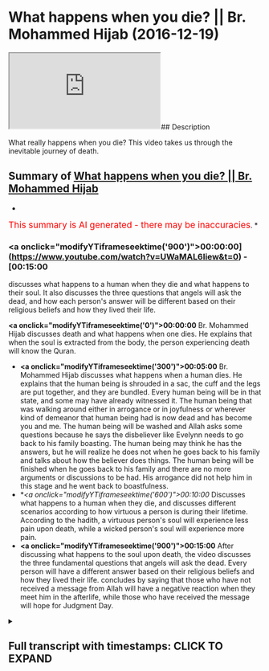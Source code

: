 # What happens when you die? || Br. Mohammed Hijab (2016-12-19)

<iframe loading='lazy' src='https://www.youtube.com/embed/UWaMAL6liew'></iframe>## Description

What really happens when you die? This video takes us through the inevitable journey of death.

## Summary of [What happens when you die? || Br. Mohammed Hijab](https://www.youtube.com/watch?v=UWaMAL6liew)


*

<span style="color:red; font-size:125%">This summary is AI generated - there may be inaccuracies</span>. [](/)*

### <a onclick=\"modifyYTiframeseektime('900')\">00:00:00](https://www.youtube.com/watch?v=UWaMAL6liew&t=0) - [00:15:00</a>

 discusses what happens to a human when they die and what happens to their soul. It also discusses the three questions that angels will ask the dead, and how each person's answer will be different based on their religious beliefs and how they lived their life.

**<a onclick=\"modifyYTiframeseektime('0')\">00:00:00</a>**  Br. Mohammed Hijab discusses death and what happens when one dies. He explains that when the soul is extracted from the body, the person experiencing death will know the Quran.
* **<a onclick=\"modifyYTiframeseektime('300')\">00:05:00</a>**  Br. Mohammed Hijab discusses what happens when a human dies. He explains that the human being is shrouded in a sac, the cuff and the legs are put together, and they are bundled. Every human being will be in that state, and some may have already witnessed it. The human being that was walking around either in arrogance or in joyfulness or wherever kind of demeanor that human being had is now dead and has become you and me. The human being will be washed and Allah asks some questions because he says the disbeliever like Evelynn needs to go back to his family boasting. The human being may think he has the answers, but he will realize he does not when he goes back to his family and talks about how the believer does things. The human being will be finished when he goes back to his family and there are no more arguments or discussions to be had. His arrogance did not help him in this stage and he went back to boastfulness.
* **<a onclick=\"modifyYTiframeseektime('600')\">00:10:00</a>* Discusses what happens to a human when they die, and discusses different scenarios according to how virtuous a person is during their lifetime. According to the hadith, a virtuous person's soul will experience less pain upon death, while a wicked person's soul will experience more pain.
* **<a onclick=\"modifyYTiframeseektime('900')\">00:15:00</a>** After discussing what happens to the soul upon death, the video discusses the three fundamental questions that angels will ask the dead. Every person will have a different answer based on their religious beliefs and how they lived their life.  concludes by saying that those who have not received a message from Allah will have a negative reaction when they meet him in the afterlife, while those who have received the message will hope for Judgment Day.

<details><summary><h2>Full transcript with timestamps: CLICK TO EXPAND</h2></summary>

<a onclick="modifyYTiframeseektime('0)')">0:00:00 I feel so dirty would you be honest a<\/a>
<a onclick="modifyYTiframeseektime('15)')">0:00:15 few<\/a>
<a onclick="modifyYTiframeseektime('15)')">0:00:15 nakawara he said oh la la la la la la<\/a>
<a onclick="modifyYTiframeseektime('20)')">0:00:20 sharika lah la shadow and Mohammad and I<\/a>
<a onclick="modifyYTiframeseektime('22)')">0:00:22 would or a solo or that today we're<\/a>
<a onclick="modifyYTiframeseektime('26)')">0:00:26 going to speak about death this is what<\/a>
<a onclick="modifyYTiframeseektime('29)')">0:00:29 the brothers the organizers have told me<\/a>
<a onclick="modifyYTiframeseektime('32)')">0:00:32 to speak about so I'm gonna honor the<\/a>
<a onclick="modifyYTiframeseektime('35)')">0:00:35 Angela and speak about death let's get<\/a>
<a onclick="modifyYTiframeseektime('38)')">0:00:38 to the stage of death death happens as<\/a>
<a onclick="modifyYTiframeseektime('42)')">0:00:42 we said the atheist in his mind frame he<\/a>
<a onclick="modifyYTiframeseektime('44)')">0:00:44 has no explanation for why we're alive<\/a>
<a onclick="modifyYTiframeseektime('47)')">0:00:47 he doesn't know so if you ask him how do<\/a>
<a onclick="modifyYTiframeseektime('49)')">0:00:49 we die he's gonna give you a biological<\/a>
<a onclick="modifyYTiframeseektime('51)')">0:00:51 answer though you know the heart stops<\/a>
<a onclick="modifyYTiframeseektime('53)')">0:00:53 okay thank you very much we know that<\/a>
<a onclick="modifyYTiframeseektime('56)')">0:00:56 happens but is there anything else that<\/a>
<a onclick="modifyYTiframeseektime('58)')">0:00:58 happens no we don't know okay well let<\/a>
<a onclick="modifyYTiframeseektime('61)')">0:01:01 me tell you then right<\/a>
<a onclick="modifyYTiframeseektime('62)')">0:01:02 the answer is this that consciousness is<\/a>
<a onclick="modifyYTiframeseektime('66)')">0:01:06 explained through our oh yes Aluna can<\/a>
<a onclick="modifyYTiframeseektime('69)')">0:01:09 draw a lost planet Allah says in the<\/a>
<a onclick="modifyYTiframeseektime('72)')">0:01:12 Quran they ask you about the soul and<\/a>
<a onclick="modifyYTiframeseektime('74)')">0:01:14 they say the soul is from the decree of<\/a>
<a onclick="modifyYTiframeseektime('76)')">0:01:16 your Lord and you won't know you won't<\/a>
<a onclick="modifyYTiframeseektime('78)')">0:01:18 be given up knowledge of it except for a<\/a>
<a onclick="modifyYTiframeseektime('79)')">0:01:19 little bit yeah so in other words the<\/a>
<a onclick="modifyYTiframeseektime('83)')">0:01:23 reason why we're alive is because allah<\/a>
<a onclick="modifyYTiframeseektime('85)')">0:01:25 subhanaw taala<\/a>
<a onclick="modifyYTiframeseektime('86)')">0:01:26 has given us a soul which was breathed<\/a>
<a onclick="modifyYTiframeseektime('88)')">0:01:28 into us in our infinite sages when were<\/a>
<a onclick="modifyYTiframeseektime('91)')">0:01:31 in the mother's womb now what is this<\/a>
<a onclick="modifyYTiframeseektime('97)')">0:01:37 extraction then that takes place at<\/a>
<a onclick="modifyYTiframeseektime('98)')">0:01:38 death how does it take place and then<\/a>
<a onclick="modifyYTiframeseektime('101)')">0:01:41 what would happen when you die<\/a>
<a onclick="modifyYTiframeseektime('102)')">0:01:42 physically speaking and metaphysically<\/a>
<a onclick="modifyYTiframeseektime('106)')">0:01:46 speaking the extraction process is a<\/a>
<a onclick="modifyYTiframeseektime('111)')">0:01:51 process which everybody will feel the<\/a>
<a onclick="modifyYTiframeseektime('116)')">0:01:56 raw will be extracted from the human<\/a>
<a onclick="modifyYTiframeseektime('118)')">0:01:58 being the raw the soul will be taken<\/a>
<a onclick="modifyYTiframeseektime('123)')">0:02:03 away from the human being extracted from<\/a>
<a onclick="modifyYTiframeseektime('126)')">0:02:06 the human being<\/a>
<a onclick="modifyYTiframeseektime('129)')">0:02:09 and when that happens the human being<\/a>
<a onclick="modifyYTiframeseektime('132)')">0:02:12 will enter a different realm just as<\/a>
<a onclick="modifyYTiframeseektime('135)')">0:02:15 when he sleeps<\/a>
<a onclick="modifyYTiframeseektime('137)')">0:02:17 he can sleep he can dream and think<\/a>
<a onclick="modifyYTiframeseektime('140)')">0:02:20 about and taste new things just like<\/a>
<a onclick="modifyYTiframeseektime('142)')">0:02:22 that the human being will move into a la<\/a>
<a onclick="modifyYTiframeseektime('145)')">0:02:25 mujer to dunya the hassles are here from<\/a>
<a onclick="modifyYTiframeseektime('148)')">0:02:28 here from the worldly life to the bars<\/a>
<a onclick="modifyYTiframeseektime('151)')">0:02:31 of life yeah<\/a>
<a onclick="modifyYTiframeseektime('153)')">0:02:33 so what is this bars of life what's<\/a>
<a onclick="modifyYTiframeseektime('155)')">0:02:35 going on okay let's talk about it<\/a>
<a onclick="modifyYTiframeseektime('159)')">0:02:39 allah subhanho wa taala in a sort of<\/a>
<a onclick="modifyYTiframeseektime('163)')">0:02:43 most of you know and as that he talks<\/a>
<a onclick="modifyYTiframeseektime('164)')">0:02:44 about energy at a lot of them of her<\/a>
<a onclick="modifyYTiframeseektime('166)')">0:02:46 students a Nazarite are the angels that<\/a>
<a onclick="modifyYTiframeseektime('169)')">0:02:49 take away your soul allah subhanaw taala<\/a>
<a onclick="modifyYTiframeseektime('176)')">0:02:56 is not karana Siddiqui Emma in the 75th<\/a>
<a onclick="modifyYTiframeseektime('178)')">0:02:58 or of the Quran he says Kalavati<\/a>
<a onclick="modifyYTiframeseektime('188)')">0:03:08 tow-rope in lemon<\/a>
<a onclick="modifyYTiframeseektime('192)')">0:03:12 [Music]<\/a>
<a onclick="modifyYTiframeseektime('197)')">0:03:17 that when the soul reaches a Taraki<\/a>
<a onclick="modifyYTiframeseektime('202)')">0:03:22 which is where the Hulk is now the Hulk<\/a>
<a onclick="modifyYTiframeseektime('206)')">0:03:26 is visible raka is a thermal Hulk which<\/a>
<a onclick="modifyYTiframeseektime('209)')">0:03:29 means the throat now just imagine for a<\/a>
<a onclick="modifyYTiframeseektime('211)')">0:03:31 second that the human being the soul of<\/a>
<a onclick="modifyYTiframeseektime('217)')">0:03:37 the human being is ascending upward yes<\/a>
<a onclick="modifyYTiframeseektime('221)')">0:03:41 there's something that that human being<\/a>
<a onclick="modifyYTiframeseektime('223)')">0:03:43 is feeling where there is an ascension<\/a>
<a onclick="modifyYTiframeseektime('227)')">0:03:47 you feel something moving up your body<\/a>
<a onclick="modifyYTiframeseektime('229)')">0:03:49 and it reaches the throat just think<\/a>
<a onclick="modifyYTiframeseektime('236)')">0:03:56 about how that will feel well then the<\/a>
<a onclick="modifyYTiframeseektime('247)')">0:04:07 person who is dying and that rate that<\/a>
<a onclick="modifyYTiframeseektime('251)')">0:04:11 person will know the Quran says that<\/a>
<a onclick="modifyYTiframeseektime('254)')">0:04:14 this is the separation al-farouq means<\/a>
<a onclick="modifyYTiframeseektime('257)')">0:04:17 the separation meaning from this world<\/a>
<a onclick="modifyYTiframeseektime('261)')">0:04:21 that person when the soul distinct they<\/a>
<a onclick="modifyYTiframeseektime('265)')">0:04:25 denied this thing they didn't want to<\/a>
<a onclick="modifyYTiframeseektime('267)')">0:04:27 take into consideration it reaches up to<\/a>
<a onclick="modifyYTiframeseektime('270)')">0:04:30 the throat and he feels it in that area<\/a>
<a onclick="modifyYTiframeseektime('277)')">0:04:37 he will know that this is over<\/a>
<a onclick="modifyYTiframeseektime('283)')">0:04:43 this will happen to you this will happen<\/a>
<a onclick="modifyYTiframeseektime('287)')">0:04:47 to me and this will happen to our<\/a>
<a onclick="modifyYTiframeseektime('289)')">0:04:49 parents<\/a>
<a onclick="modifyYTiframeseektime('292)')">0:04:52 well the fatty sir promise<\/a>
<a onclick="modifyYTiframeseektime('302)')">0:05:02 we fast forward now<\/a>
<a onclick="modifyYTiframeseektime('305)')">0:05:05 the human being is shrouded a sac is the<\/a>
<a onclick="modifyYTiframeseektime('309)')">0:05:09 cuff the CAF's or the legs are put<\/a>
<a onclick="modifyYTiframeseektime('314)')">0:05:14 together are bundled are shrouded they<\/a>
<a onclick="modifyYTiframeseektime('321)')">0:05:21 are bundled every human being will be in<\/a>
<a onclick="modifyYTiframeseektime('326)')">0:05:26 that state we might have to witness our<\/a>
<a onclick="modifyYTiframeseektime('330)')">0:05:30 parents in that state or our children in<\/a>
<a onclick="modifyYTiframeseektime('334)')">0:05:34 that state we don't know who will come<\/a>
<a onclick="modifyYTiframeseektime('336)')">0:05:36 first we may have already witnessed this<\/a>
<a onclick="modifyYTiframeseektime('341)')">0:05:41 the human being that was walking around<\/a>
<a onclick="modifyYTiframeseektime('346)')">0:05:46 either in arrogance or in joyfulness or<\/a>
<a onclick="modifyYTiframeseektime('351)')">0:05:51 wherever kind of demeanor that human<\/a>
<a onclick="modifyYTiframeseektime('353)')">0:05:53 being had joking laughing smiling eating<\/a>
<a onclick="modifyYTiframeseektime('357)')">0:05:57 sleeping waking up going to school<\/a>
<a onclick="modifyYTiframeseektime('360)')">0:06:00 coming back memories not human being now<\/a>
<a onclick="modifyYTiframeseektime('367)')">0:06:07 has died and that human being will be<\/a>
<a onclick="modifyYTiframeseektime('372)')">0:06:12 you and me the human being will be<\/a>
<a onclick="modifyYTiframeseektime('377)')">0:06:17 shrouded into a white garment will be<\/a>
<a onclick="modifyYTiframeseektime('384)')">0:06:24 washed<\/a>
<a onclick="modifyYTiframeseektime('387)')">0:06:27 the human being will be washed and you<\/a>
<a onclick="modifyYTiframeseektime('392)')">0:06:32 know what happens when they wash the<\/a>
<a onclick="modifyYTiframeseektime('393)')">0:06:33 human being they must ensure that the<\/a>
<a onclick="modifyYTiframeseektime('399)')">0:06:39 the anus of the human being has<\/a>
<a onclick="modifyYTiframeseektime('401)')">0:06:41 something inside of it like a cotton<\/a>
<a onclick="modifyYTiframeseektime('403)')">0:06:43 wool or something so he doesn't so<\/a>
<a onclick="modifyYTiframeseektime('405)')">0:06:45 things don't come out of him and they<\/a>
<a onclick="modifyYTiframeseektime('408)')">0:06:48 will close his eyes or her eyes they<\/a>
<a onclick="modifyYTiframeseektime('411)')">0:06:51 were washed out human being the human<\/a>
<a onclick="modifyYTiframeseektime('414)')">0:06:54 being will be carried by people that<\/a>
<a onclick="modifyYTiframeseektime('417)')">0:06:57 human being cannot do anything anymore<\/a>
<a onclick="modifyYTiframeseektime('422)')">0:07:02 the food that that human being ate the<\/a>
<a onclick="modifyYTiframeseektime('426)')">0:07:06 drink that human being drank everything<\/a>
<a onclick="modifyYTiframeseektime('430)')">0:07:10 that human being did it's not gonna help<\/a>
<a onclick="modifyYTiframeseektime('434)')">0:07:14 that human being unless it's good deeds<\/a>
<a onclick="modifyYTiframeseektime('438)')">0:07:18 this is what happens to humans but Allah<\/a>
<a onclick="modifyYTiframeseektime('445)')">0:07:25 subhana WA Ta'ala he continues he says<\/a>
<a onclick="modifyYTiframeseektime('450)')">0:07:30 in Arabic I am eating in measure that a<\/a>
<a onclick="modifyYTiframeseektime('458)')">0:07:38 human being is heading now to his Lord<\/a>
<a onclick="modifyYTiframeseektime('464)')">0:07:44 but then he describes the archetypal<\/a>
<a onclick="modifyYTiframeseektime('467)')">0:07:47 care that it's believer and he tells us<\/a>
<a onclick="modifyYTiframeseektime('469)')">0:07:49 fella<\/a>
<a onclick="modifyYTiframeseektime('470)')">0:07:50 Sadako as well he didn't give charity he<\/a>
<a onclick="modifyYTiframeseektime('478)')">0:07:58 didn't pray well I can gather there but<\/a>
<a onclick="modifyYTiframeseektime('483)')">0:08:03 well but he lied and he turned away he<\/a>
<a onclick="modifyYTiframeseektime('490)')">0:08:10 said there's no such thing as the<\/a>
<a onclick="modifyYTiframeseektime('491)')">0:08:11 afterlife he denied the rule he denied<\/a>
<a onclick="modifyYTiframeseektime('496)')">0:08:16 the Hereafter<\/a>
<a onclick="modifyYTiframeseektime('497)')">0:08:17 he denied the Hellfire and the heaven<\/a>
<a onclick="modifyYTiframeseektime('499)')">0:08:19 and Allah even he even denied his own<\/a>
<a onclick="modifyYTiframeseektime('502)')">0:08:22 self this human being depended upon<\/a>
<a onclick="modifyYTiframeseektime('509)')">0:08:29 materialism to live it let him down in<\/a>
<a onclick="modifyYTiframeseektime('513)')">0:08:33 this world made him depressed<\/a>
<a onclick="modifyYTiframeseektime('517)')">0:08:37 and no doubt I'd let him down once again<\/a>
<a onclick="modifyYTiframeseektime('526)')">0:08:46 and then Allah asks the human being now<\/a>
<a onclick="modifyYTiframeseektime('528)')">0:08:48 some questions because he says falafel<\/a>
<a onclick="modifyYTiframeseektime('534)')">0:08:54 alike in la nieta<\/a>
<a onclick="modifyYTiframeseektime('544)')">0:09:04 Oh like that he needs to go back to his<\/a>
<a onclick="modifyYTiframeseektime('551)')">0:09:11 family boasting this he really thinks<\/a>
<a onclick="modifyYTiframeseektime('553)')">0:09:13 his disbeliever he thinks he's got the<\/a>
<a onclick="modifyYTiframeseektime('556)')">0:09:16 answers the Atheist you know he might<\/a>
<a onclick="modifyYTiframeseektime('559)')">0:09:19 think he has the answers so he goes back<\/a>
<a onclick="modifyYTiframeseektime('561)')">0:09:21 to his family talking about you know<\/a>
<a onclick="modifyYTiframeseektime('563)')">0:09:23 look at these people they're going to<\/a>
<a onclick="modifyYTiframeseektime('564)')">0:09:24 pray they do his boasting talking to his<\/a>
<a onclick="modifyYTiframeseektime('569)')">0:09:29 family he thinks he knows the answer he<\/a>
<a onclick="modifyYTiframeseektime('570)')">0:09:30 thinks he knows there's no answers<\/a>
<a onclick="modifyYTiframeseektime('574)')">0:09:34 anymore he has no more answers there's<\/a>
<a onclick="modifyYTiframeseektime('578)')">0:09:38 no answer what answer and you're dead<\/a>
<a onclick="modifyYTiframeseektime('580)')">0:09:40 you're finished there's no arguments you<\/a>
<a onclick="modifyYTiframeseektime('583)')">0:09:43 can make there's no arguments no one's<\/a>
<a onclick="modifyYTiframeseektime('586)')">0:09:46 gonna hear your arguments at this stage<\/a>
<a onclick="modifyYTiframeseektime('588)')">0:09:48 your arrogance has not helped you in<\/a>
<a onclick="modifyYTiframeseektime('590)')">0:09:50 this stage he went back to his family in<\/a>
<a onclick="modifyYTiframeseektime('596)')">0:09:56 boastfulness and allah subhanaw taala he<\/a>
<a onclick="modifyYTiframeseektime('599)')">0:09:59 says yes Evelynn's and so there does<\/a>
<a onclick="modifyYTiframeseektime('607)')">0:10:07 human-being think that he will be left<\/a>
<a onclick="modifyYTiframeseektime('611)')">0:10:11 aimless so that bill ahead of him so<\/a>
<a onclick="modifyYTiframeseektime('615)')">0:10:15 that means like no objective does that a<\/a>
<a onclick="modifyYTiframeseektime('620)')">0:10:20 human being actually presume that with<\/a>
<a onclick="modifyYTiframeseektime('624)')">0:10:24 all of his faculties and intelligence<\/a>
<a onclick="modifyYTiframeseektime('626)')">0:10:26 and the perfect design around him and<\/a>
<a onclick="modifyYTiframeseektime('630)')">0:10:30 all of this that for him was just a<\/a>
<a onclick="modifyYTiframeseektime('634)')">0:10:34 aimless life let me echo not over<\/a>
<a onclick="modifyYTiframeseektime('640)')">0:10:40 [Music]<\/a>
<a onclick="modifyYTiframeseektime('643)')">0:10:43 was he not a sperm dropped which was<\/a>
<a onclick="modifyYTiframeseektime('646)')">0:10:46 emitted think about it we all started as<\/a>
<a onclick="modifyYTiframeseektime('652)')">0:10:52 a despised fluid something people have a<\/a>
<a onclick="modifyYTiframeseektime('658)')">0:10:58 wet dream you know<\/a>
<a onclick="modifyYTiframeseektime('659)')">0:10:59 wash your off is you sired like that and<\/a>
<a onclick="modifyYTiframeseektime('661)')">0:11:01 I started like this despite something<\/a>
<a onclick="modifyYTiframeseektime('663)')">0:11:03 you want to get off your clothes<\/a>
<a onclick="modifyYTiframeseektime('665)')">0:11:05 something not clean you know although<\/a>
<a onclick="modifyYTiframeseektime('669)')">0:11:09 from a 5th perspective there may be some<\/a>
<a onclick="modifyYTiframeseektime('671)')">0:11:11 difference of opinion on that but you<\/a>
<a onclick="modifyYTiframeseektime('674)')">0:11:14 know you started off in that way you<\/a>
<a onclick="modifyYTiframeseektime('679)')">0:11:19 started off as nothing this arrogant guy<\/a>
<a onclick="modifyYTiframeseektime('682)')">0:11:22 walking around yeah God doesn't exist<\/a>
<a onclick="modifyYTiframeseektime('685)')">0:11:25 and you know I don't know I don't<\/a>
<a onclick="modifyYTiframeseektime('687)')">0:11:27 believe in God you know I don't really<\/a>
<a onclick="modifyYTiframeseektime('688)')">0:11:28 religious you you were spun do you<\/a>
<a onclick="modifyYTiframeseektime('692)')">0:11:32 remember that I mean you are a piece of<\/a>
<a onclick="modifyYTiframeseektime('695)')">0:11:35 sewer spam your water fluent how could<\/a>
<a onclick="modifyYTiframeseektime('700)')">0:11:40 it be that you transform from a from<\/a>
<a onclick="modifyYTiframeseektime('702)')">0:11:42 water watery fluid to what you are now<\/a>
<a onclick="modifyYTiframeseektime('705)')">0:11:45 and you're questioning the the<\/a>
<a onclick="modifyYTiframeseektime('708)')">0:11:48 transformation and the one who created<\/a>
<a onclick="modifyYTiframeseektime('710)')">0:11:50 it who made the transformation happen<\/a>
<a onclick="modifyYTiframeseektime('714)')">0:11:54 this guy or this girl she doesn't have<\/a>
<a onclick="modifyYTiframeseektime('718)')">0:11:58 that self recognition clearly yeah so<\/a>
<a onclick="modifyYTiframeseektime('726)')">0:12:06 Allah Subhanahu WA Ta'ala says the the<\/a>
<a onclick="modifyYTiframeseektime('729)')">0:12:09 after that he created the human being<\/a>
<a onclick="modifyYTiframeseektime('733)')">0:12:13 like that Ellie said early kamijo did<\/a>
<a onclick="modifyYTiframeseektime('737)')">0:12:17 another you know is that same Lord thou<\/a>
<a onclick="modifyYTiframeseektime('744)')">0:12:24 created you from a sperm not able to<\/a>
<a onclick="modifyYTiframeseektime('750)')">0:12:30 revive you after you're dead or revive<\/a>
<a onclick="modifyYTiframeseektime('753)')">0:12:33 the dead generally speaking why not how<\/a>
<a onclick="modifyYTiframeseektime('756)')">0:12:36 does that even make sense<\/a>
<a onclick="modifyYTiframeseektime('760)')">0:12:40 but we know from the hadith of Bora if<\/a>
<a onclick="modifyYTiframeseektime('766)')">0:12:46 not a zip which is narrated in Ahmed I<\/a>
<a onclick="modifyYTiframeseektime('771)')">0:12:51 think it's it's definitely a sahih<\/a>
<a onclick="modifyYTiframeseektime('773)')">0:12:53 hadith and it's a very long hadith which<\/a>
<a onclick="modifyYTiframeseektime('776)')">0:12:56 I cannot basically narrate to you all<\/a>
<a onclick="modifyYTiframeseektime('779)')">0:12:59 today but basically it's a hadith which<\/a>
<a onclick="modifyYTiframeseektime('786)')">0:13:06 says that there was people a man from<\/a>
<a onclick="modifyYTiframeseektime('789)')">0:13:09 the Unser who died and the prophet<\/a>
<a onclick="modifyYTiframeseektime('793)')">0:13:13 mohammed salah salem he went and the<\/a>
<a onclick="modifyYTiframeseektime('797)')">0:13:17 Sahaba around your loved one whom they<\/a>
<a onclick="modifyYTiframeseektime('801)')">0:13:21 went with him and then the prophet time<\/a>
<a onclick="modifyYTiframeseektime('804)')">0:13:24 started to describe to us what happens<\/a>
<a onclick="modifyYTiframeseektime('807)')">0:13:27 when you're in the cover when you're in<\/a>
<a onclick="modifyYTiframeseektime('810)')">0:13:30 the grave because now the virtual<\/a>
<a onclick="modifyYTiframeseektime('814)')">0:13:34 reality has changed now your life and<\/a>
<a onclick="modifyYTiframeseektime('819)')">0:13:39 the dimensions of your life and your<\/a>
<a onclick="modifyYTiframeseektime('822)')">0:13:42 functionality as a human being all of<\/a>
<a onclick="modifyYTiframeseektime('825)')">0:13:45 that has transformed now you're entering<\/a>
<a onclick="modifyYTiframeseektime('830)')">0:13:50 a different world and Allah has revealed<\/a>
<a onclick="modifyYTiframeseektime('832)')">0:13:52 to us through his messenger<\/a>
<a onclick="modifyYTiframeseektime('834)')">0:13:54 what kind of world that is so he says to<\/a>
<a onclick="modifyYTiframeseektime('837)')">0:13:57 us he says to us that when the human<\/a>
<a onclick="modifyYTiframeseektime('842)')">0:14:02 being is tells us first how the human<\/a>
<a onclick="modifyYTiframeseektime('846)')">0:14:06 beings soul is extracted and the human<\/a>
<a onclick="modifyYTiframeseektime('850)')">0:14:10 beings soul is extracted in two<\/a>
<a onclick="modifyYTiframeseektime('854)')">0:14:14 different ways depending upon what kind<\/a>
<a onclick="modifyYTiframeseektime('856)')">0:14:16 of human being he is so the human being<\/a>
<a onclick="modifyYTiframeseektime('859)')">0:14:19 if he's a good human being a Salah<\/a>
<a onclick="modifyYTiframeseektime('860)')">0:14:20 it will be something very gentle and<\/a>
<a onclick="modifyYTiframeseektime('863)')">0:14:23 this does not negate the fact that the<\/a>
<a onclick="modifyYTiframeseektime('866)')">0:14:26 Prophet told us in the little boat lil<\/a>
<a onclick="modifyYTiframeseektime('869)')">0:14:29 moti Lusaka wrought that day for death<\/a>
<a onclick="modifyYTiframeseektime('872)')">0:14:32 there are pangs of death human beings<\/a>
<a onclick="modifyYTiframeseektime('874)')">0:14:34 who will face some kind of pains and it<\/a>
<a onclick="modifyYTiframeseektime('876)')">0:14:36 does not also negate the fact that when<\/a>
<a onclick="modifyYTiframeseektime('881)')">0:14:41 the human being is in the cover that<\/a>
<a onclick="modifyYTiframeseektime('885)')">0:14:45 there will be some kind of doctrine<\/a>
<a onclick="modifyYTiframeseektime('887)')">0:14:47 which is some kind of pressure that<\/a>
<a onclick="modifyYTiframeseektime('890)')">0:14:50 or some kind of dumb ma or referred to<\/a>
<a onclick="modifyYTiframeseektime('893)')">0:14:53 as some kind of pressure he will feel a<\/a>
<a onclick="modifyYTiframeseektime('895)')">0:14:55 kind of pressure in the first instance<\/a>
<a onclick="modifyYTiframeseektime('899)')">0:14:59 but when the human beings soul is<\/a>
<a onclick="modifyYTiframeseektime('902)')">0:15:02 extracted you can imagine how the soul<\/a>
<a onclick="modifyYTiframeseektime('904)')">0:15:04 is extracted we explain how then<\/a>
<a onclick="modifyYTiframeseektime('907)')">0:15:07 afterwards the human being will be<\/a>
<a onclick="modifyYTiframeseektime('910)')">0:15:10 placed in the grave and the two angels<\/a>
<a onclick="modifyYTiframeseektime('915)')">0:15:15 will descend munkar and nakir and these<\/a>
<a onclick="modifyYTiframeseektime('919)')">0:15:19 two angels will ask the questions now<\/a>
<a onclick="modifyYTiframeseektime('921)')">0:15:21 skipped through some of the things that<\/a>
<a onclick="modifyYTiframeseektime('923)')">0:15:23 are being said like the fact that the<\/a>
<a onclick="modifyYTiframeseektime('927)')">0:15:27 record will be checked and it will go up<\/a>
<a onclick="modifyYTiframeseektime('929)')">0:15:29 to a lagoon and for the good people and<\/a>
<a onclick="modifyYTiframeseektime('932)')">0:15:32 to Jean and all of this but let's get to<\/a>
<a onclick="modifyYTiframeseektime('934)')">0:15:34 the core of it basically the two angels<\/a>
<a onclick="modifyYTiframeseektime('938)')">0:15:38 will ask three fundamental questions and<\/a>
<a onclick="modifyYTiframeseektime('942)')">0:15:42 everybody here should know what they are<\/a>
<a onclick="modifyYTiframeseektime('946)')">0:15:46 and the first question is who is your<\/a>
<a onclick="modifyYTiframeseektime('948)')">0:15:48 Lord and so the person who practiced how<\/a>
<a onclick="modifyYTiframeseektime('954)')">0:15:54 hate the person who didn't forget his<\/a>
<a onclick="modifyYTiframeseektime('959)')">0:15:59 roots is fatahna because every human<\/a>
<a onclick="modifyYTiframeseektime('961)')">0:16:01 being is coulomb alluding you learn life<\/a>
<a onclick="modifyYTiframeseektime('964)')">0:16:04 eternity every human being that's a born<\/a>
<a onclick="modifyYTiframeseektime('966)')">0:16:06 he's born on the feet on the person who<\/a>
<a onclick="modifyYTiframeseektime('968)')">0:16:08 remembered the purpose of life and<\/a>
<a onclick="modifyYTiframeseektime('971)')">0:16:11 practiced the purpose of life this human<\/a>
<a onclick="modifyYTiframeseektime('973)')">0:16:13 being will answer Allah whether he's<\/a>
<a onclick="modifyYTiframeseektime('976)')">0:16:16 illiterate who doesn't understand or<\/a>
<a onclick="modifyYTiframeseektime('978)')">0:16:18 whatever he will still who we get answer<\/a>
<a onclick="modifyYTiframeseektime('980)')">0:16:20 Allah and the second question that will<\/a>
<a onclick="modifyYTiframeseektime('984)')">0:16:24 be asked is what is your religion and<\/a>
<a onclick="modifyYTiframeseektime('987)')">0:16:27 that the person<\/a>
<a onclick="modifyYTiframeseektime('990)')">0:16:30 who lived according to the laws of Allah<\/a>
<a onclick="modifyYTiframeseektime('993)')">0:16:33 subhana WA Ta'ala who submitted his<\/a>
<a onclick="modifyYTiframeseektime('995)')">0:16:35 world so Allah will reply Islam but wait<\/a>
<a onclick="modifyYTiframeseektime('998)')">0:16:38 a minute the disbeliever he will have a<\/a>
<a onclick="modifyYTiframeseektime('1001)')">0:16:41 good time you'll say listen what about<\/a>
<a onclick="modifyYTiframeseektime('1003)')">0:16:43 those individuals that didn't hear about<\/a>
<a onclick="modifyYTiframeseektime('1006)')">0:16:46 your prophet and that didn't know<\/a>
<a onclick="modifyYTiframeseektime('1009)')">0:16:49 anything about anything you telling me<\/a>
<a onclick="modifyYTiframeseektime('1011)')">0:16:51 they're gonna go to hell say hold on I'm<\/a>
<a onclick="modifyYTiframeseektime('1015)')">0:16:55 gonna say anything yet of that nature<\/a>
<a onclick="modifyYTiframeseektime('1016)')">0:16:56 let's proceed to the third question and<\/a>
<a onclick="modifyYTiframeseektime('1018)')">0:16:58 I'll come back to you now objection the<\/a>
<a onclick="modifyYTiframeseektime('1022)')">0:17:02 fifth question is who was that man that<\/a>
<a onclick="modifyYTiframeseektime('1023)')">0:17:03 was sent to you or who is the Prophet<\/a>
<a onclick="modifyYTiframeseektime('1026)')">0:17:06 and so the Muslims will reply according<\/a>
<a onclick="modifyYTiframeseektime('1029)')">0:17:09 to their time so we will say Muhammad's<\/a>
<a onclick="modifyYTiframeseektime('1032)')">0:17:12 of Allah Holi or sullen people of Jesus<\/a>
<a onclick="modifyYTiframeseektime('1034)')">0:17:14 they'll say Jesus and they will not<\/a>
<a onclick="modifyYTiframeseektime('1039)')">0:17:19 answer Allah when they asked who was<\/a>
<a onclick="modifyYTiframeseektime('1042)')">0:17:22 Jesus when they asked who is your Lord<\/a>
<a onclick="modifyYTiframeseektime('1044)')">0:17:24 they will not answer that so they were<\/a>
<a onclick="modifyYTiframeseektime('1047)')">0:17:27 answer Jesus or it could be Abraham what<\/a>
<a onclick="modifyYTiframeseektime('1052)')">0:17:32 could be Moses or whatever and we know<\/a>
<a onclick="modifyYTiframeseektime('1055)')">0:17:35 just to go back to what we were saying<\/a>
<a onclick="modifyYTiframeseektime('1058)')">0:17:38 that those people who have not been<\/a>
<a onclick="modifyYTiframeseektime('1059)')">0:17:39 received a message or that the message<\/a>
<a onclick="modifyYTiframeseektime('1061)')">0:17:41 may have been distorted or something<\/a>
<a onclick="modifyYTiframeseektime('1063)')">0:17:43 faraway land the Allah may they called<\/a>
<a onclick="modifyYTiframeseektime('1066)')">0:17:46 these people mean a hill fitara<\/a>
<a onclick="modifyYTiframeseektime('1067)')">0:17:47 fitzrobert a place at the top so it's<\/a>
<a onclick="modifyYTiframeseektime('1070)')">0:17:50 all photography yeah Fatah is the time<\/a>
<a onclick="modifyYTiframeseektime('1073)')">0:17:53 period when I have a Fatah<\/a>
<a onclick="modifyYTiframeseektime('1075)')">0:17:55 Fatah so these people because there's a<\/a>
<a onclick="modifyYTiframeseektime('1077)')">0:17:57 verse in surah to mérida and that says<\/a>
<a onclick="modifyYTiframeseektime('1080)')">0:18:00 that Allah sent the Prophet is like in a<\/a>
<a onclick="modifyYTiframeseektime('1085)')">0:18:05 Fatah which means an in Qatar period<\/a>
<a onclick="modifyYTiframeseektime('1087)')">0:18:07 like the time where there's no prophets<\/a>
<a onclick="modifyYTiframeseektime('1088)')">0:18:08 after that period became so in other<\/a>
<a onclick="modifyYTiframeseektime('1091)')">0:18:11 words from that some people I can look a<\/a>
<a onclick="modifyYTiframeseektime('1092)')">0:18:12 fear and others they say that if the<\/a>
<a onclick="modifyYTiframeseektime('1096)')">0:18:16 person has not received the message they<\/a>
<a onclick="modifyYTiframeseektime('1097)')">0:18:17 may have been they may be given a trial<\/a>
<a onclick="modifyYTiframeseektime('1099)')">0:18:19 independently on the day of judgment so<\/a>
<a onclick="modifyYTiframeseektime('1101)')">0:18:21 it's not like allah subhanaw taala is<\/a>
<a onclick="modifyYTiframeseektime('1102)')">0:18:22 unjust he doesn't know these realities<\/a>
<a onclick="modifyYTiframeseektime('1104)')">0:18:24 of people's environment see you will<\/a>
<a onclick="modifyYTiframeseektime('1106)')">0:18:26 trial people in accordance with their<\/a>
<a onclick="modifyYTiframeseektime('1107)')">0:18:27 environment you see so it's not just<\/a>
<a onclick="modifyYTiframeseektime('1110)')">0:18:30 it's not like that we don't believe in<\/a>
<a onclick="modifyYTiframeseektime('1112)')">0:18:32 you know oh this person has not heard of<\/a>
<a onclick="modifyYTiframeseektime('1114)')">0:18:34 is you know<\/a>
<a onclick="modifyYTiframeseektime('1115)')">0:18:35 it's not like this but let's go back to<\/a>
<a onclick="modifyYTiframeseektime('1118)')">0:18:38 the what we're talking about after that<\/a>
<a onclick="modifyYTiframeseektime('1121)')">0:18:41 then you have for the person who is<\/a>
<a onclick="modifyYTiframeseektime('1124)')">0:18:44 pious literally you have a kind of<\/a>
<a onclick="modifyYTiframeseektime('1129)')">0:18:49 realization of where they're gonna go<\/a>
<a onclick="modifyYTiframeseektime('1131)')">0:18:51 afterwards they know what's gonna happen<\/a>
<a onclick="modifyYTiframeseektime('1134)')">0:18:54 to them which is good things and so they<\/a>
<a onclick="modifyYTiframeseektime('1136)')">0:18:56 they want the damn judgment to come and<\/a>
<a onclick="modifyYTiframeseektime('1138)')">0:18:58 those individuals who don't have that<\/a>
<a onclick="modifyYTiframeseektime('1141)')">0:19:01 and they realize what they are done a<\/a>
<a onclick="modifyYTiframeseektime('1144)')">0:19:04 way they stand those particular<\/a>
<a onclick="modifyYTiframeseektime('1147)')">0:19:07 individuals they will have the opposite<\/a>
<a onclick="modifyYTiframeseektime('1150)')">0:19:10 reaction they will hope never to ever<\/a>
<a onclick="modifyYTiframeseektime('1153)')">0:19:13 wake up from their sleep or their<\/a>
<a onclick="modifyYTiframeseektime('1156)')">0:19:16 slumbers never to be reawakened we<\/a>
<a onclick="modifyYTiframeseektime('1159)')">0:19:19 revitalized rejuvenate it never to be<\/a>
<a onclick="modifyYTiframeseektime('1164)')">0:19:24 reassembled but that is of course what<\/a>
<a onclick="modifyYTiframeseektime('1167)')">0:19:27 would happen what will happen now<\/a>
</details>
